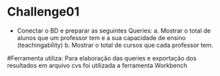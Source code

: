 # Challenge01
- Conectar o BD e preparar as seguintes Queries:
  a. Mostrar o total de alunos que um professor tem e a sua capacidade de ensino (teachingability)
  b. Mostrar o total de cursos que cada professor tem.
  
 #Ferramenta utiliza: 
 Para elaboração das queries e exportação dos resultados em arquivo cvs foi utilizada a ferramenta Workbench
